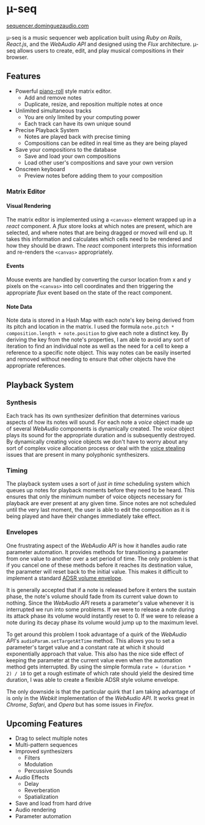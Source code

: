 # &#xb5;-seq

[sequencer.dominguezaudio.com][seq-url]

[seq-url]: http://sequencer.dominguezaudio.com

&#xb5;-seq is a music sequencer web application built using _Ruby on Rails_, _React.js_, and the _WebAudio API_ and designed using the _Flux_ architecture. &#xb5;-seq allows users to create, edit, and play musical compositions in their browser.


## Features
- Powerful [piano-roll](https://en.wikipedia.org/wiki/Piano_roll#In_digital_audio_workstations) style matrix editor.
  - Add and remove notes
  - Duplicate, resize, and reposition multiple notes at once
- Unlimited simultaneous tracks
  - You are only limited by your computing power
  - Each track can have its own unique sound
- Precise Playback System
  - Notes are played back with precise timing
  - Compositions can be edited in real time as they are being played
- Save your compositions to the database
  - Save and load your own compositions
  - Load other user's compositions and save your own version
- Onscreen keyboard
  - Preview notes before adding them to your composition

### Matrix Editor

#### Visual Rendering
The matrix editor is implemented using a `<canvas>` element wrapped up in a _react_ component. A _flux_ store looks at which notes are present, which are selected, and where notes that are being dragged or moved will end up. It takes this information and calculates which cells need to be rendered and how they should be drawn. The _react_ component interprets this information and re-renders the `<canvas>` appropriately.

#### Events
Mouse events are handled by converting the cursor location from x and y pixels on the `<canvas>` into cell coordinates and then triggering the appropriate _flux_ event based on the state of the react component.

#### Note Data
Note data is stored in a Hash Map with each note's key being derived from its pitch and location in the matrix. I used the formula `note.pitch * composition.length + note.position` to give each note a distinct key. By deriving the key from the note's properties, I am able to avoid any sort of iteration to find an individual note as well as the need for a cell to keep a reference to a specific note object. This way notes can be easily inserted and removed without needing to ensure that other objects have the appropriate references.

## Playback System

### Synthesis
Each track has its own synthesizer definition that determines various aspects of how its notes will sound. For each note a _voice_ object made up of several _WebAudio_ components is dynamically created. The _voice_ object plays its sound for the appropriate duration and is subsequently destroyed. By dynamically creating voice objects we don't have to worry about any sort of complex voice allocation process or deal with the [voice stealing](http://electronicmusic.wikia.com/wiki/Voice_stealing) issues that are present in many polyphonic synthesizers.

### Timing
The playback system uses a sort of _just in time_ scheduling system which queues up notes for playback moments before they need to be heard. This ensures that only the minimum number of voice objects necessary for playback are ever present at any given time. Since notes are not scheduled until the very last moment, the user is able to edit the composition as it is being played and have their changes immediately take effect.

### Envelopes
One frustrating aspect of the _WebAudio API_ is how it handles audio rate parameter automation. It provides methods for transitioning a parameter from one value to another over a set period of time. The only problem is that if you cancel one of these methods before it reaches its destination value, the parameter will reset back to the initial value. This makes it difficult to implement a standard [ADSR volume envelope](http://msp.ucsd.edu/techniques/v0.11/book-html/node59.html).

It is generally accepted that if a note is released before it enters the sustain phase, the note's volume should fade from its current value down to nothing. Since the _WebAudio API_ resets a parameter's value whenever it is interrupted we run into some problems. If we were to release a note during its attack phase its volume would instantly reset to 0. If we were to release a note during its decay phase its volume would jump up to the maximum level.

To get around this problem I took advantage of a quirk of the _WebAudio API_'s `audioParam.setTargetAtTime` method. This allows you to set a parameter's target value and a constant rate at which it should exponentially approach that value. This also has the nice side effect of keeping the parameter at the current value even when the automation method gets interrupted. By using the simple formula `rate = (duration * 2) / 10` to get a rough estimate of which rate should yield the desired time duration, I was able to create a flexible ADSR style volume envelope.

The only downside is that the particular quirk that I am taking advantage of is only in the _Webkit_ implementation of the _WebAudio API_. It works great in _Chrome_, _Safari_, and _Opera_ but has some issues in _Firefox_.

## Upcoming Features
- Drag to select multiple notes
- Multi-pattern sequences
- Improved synthesizers
  - Filters
  - Modulation
  - Percussive Sounds
- Audio Effects
  - Delay
  - Reverberation
  - Spatialization
- Save and load from hard drive
- Audio rendering
- Parameter automation
